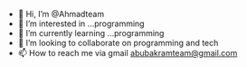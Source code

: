 - 👋 Hi, I’m @Ahmadteam
- 👀 I’m interested in ...programming 
- 🌱 I’m currently learning ...programming
- 💞️ I’m looking to collaborate on programming and tech
- 📫 How to reach me via gmail abubakramteam@gmail.com

<!---
Ahmadteam/Ahmadteam is a ✨ special ✨ repository because its `README.md` (this file) appears on your GitHub profile.
You can click the Preview link to take a look at your changes.
--->
